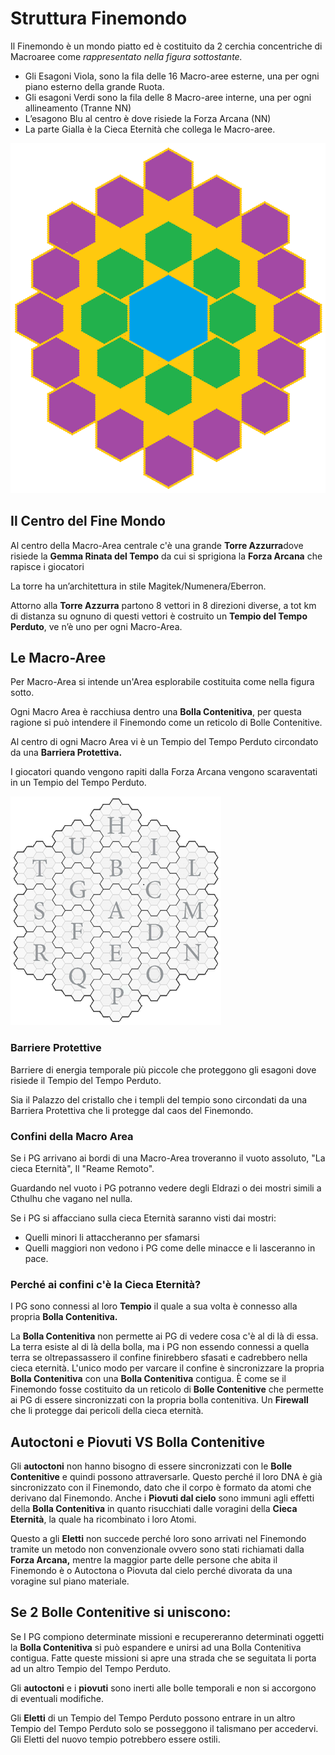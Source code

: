 # Struttura Finemondo

Il Finemondo è un mondo piatto ed è costituito da 2 cerchia concentriche
di Macroaree come *rappresentato nella figura
sottostante.*

- Gli Esagoni Viola, sono la fila delle 16 Macro-aree esterne, una per ogni piano esterno della grande Ruota.
- Gli esagoni Verdi sono la fila delle 8 Macro-aree interne, una per ogni allineamento (Tranne NN)
- L’esagono Blu al centro è dove risiede la Forza Arcana (NN)
- La parte Gialla è la Cieca Eternità che collega le Macro-aree.

![macroaree.png](../img/pages/macroaree.png)

## **Il Centro del Fine Mondo**

Al centro della Macro-Area centrale c'è una grande **Torre Azzurra**dove risiede la **Gemma Rinata del Tempo** da cui si
sprigiona la **Forza Arcana** che rapisce i giocatori

La torre ha un’architettura in stile Magitek/Numenera/Eberron.

Attorno alla **Torre Azzurra** partono 8 vettori in 8 direzioni diverse, a tot km di distanza su ognuno di questi
vettori è costruito un **Tempio del Tempo Perduto**, ve n’è uno per ogni Macro-Area.

## **Le Macro-Aree**

Per Macro-Area si intende un'Area esplorabile costituita come nella figura sotto.

Ogni Macro Area è racchiusa dentro una **Bolla Contenitiva**, per questa ragione si può intendere il Finemondo come un
reticolo di Bolle Contenitive.

Al centro di ogni Macro Area vi è un Tempio del Tempo Perduto circondato da una **Barriera Protettiva.**

I giocatori quando vengono rapiti dalla Forza Arcana vengono scaraventati in un Tempio del Tempo Perduto.

![quadranti.png](../img/pages/quadranti.png)

### **Barriere Protettive**

Barriere di energia temporale più piccole che proteggono gli esagoni dove risiede il Tempio del Tempo Perduto.

Sia il Palazzo del cristallo che i templi del tempio sono circondati da una Barriera Protettiva che li protegge dal caos
del Finemondo.

### **Confini della Macro Area**

Se i PG arrivano ai bordi di una Macro-Area troveranno il vuoto assoluto, "La cieca Eternità", Il "Reame Remoto".

Guardando nel vuoto i PG potranno vedere degli Eldrazi o dei mostri simili a Cthulhu che vagano nel nulla.

Se i PG si affacciano sulla cieca Eternità saranno visti dai mostri:

- Quelli minori li attaccheranno per sfamarsi
- Quelli maggiori non vedono i PG come delle minacce e li lasceranno in pace.

### **Perché ai confini c'è la Cieca Eternità?**

I PG sono connessi al loro **Tempio** il quale a sua volta è connesso alla propria **Bolla Contenitiva.**

La **Bolla Contenitiva** non permette ai PG di vedere cosa c'è al di là di essa. La terra esiste al di là della bolla,
ma i PG non essendo connessi a quella terra se oltrepassassero il confine finirebbero sfasati e cadrebbero nella cieca
eternità. L'unico modo per varcare il confine è sincronizzare la propria **Bolla Contenitiva** con una **Bolla
Contenitiva** contigua. È come se il Finemondo fosse costituito da un reticolo di **Bolle Contenitive** che permette ai
PG di essere sincronizzati con la propria bolla contenitiva. Un **Firewall** che li protegge dai pericoli della cieca
eternità.

## **Autoctoni e Piovuti VS Bolla Contenitive**

Gli **autoctoni** non hanno bisogno di essere sincronizzati con le **Bolle Contenitive** e quindi possono attraversarle.
Questo perché il loro DNA è già sincronizzato con il Finemondo, dato che il corpo è formato da atomi che derivano dal
Finemondo. Anche i **Piovuti dal cielo** sono immuni agli effetti della **Bolla Contenitiva** in quanto risucchiati
dalle voragini della **Cieca Eternità**, la quale ha ricombinato i loro Atomi.

Questo a gli **Eletti** non succede perché loro sono arrivati nel Finemondo tramite un metodo non convenzionale ovvero
sono stati richiamati dalla **Forza Arcana,** mentre la maggior parte delle persone che abita il Finemondo è o Autoctona
o Piovuta dal cielo perché divorata da una voragine sul piano materiale.

## **Se 2 Bolle Contenitive si uniscono:**

Se I PG compiono determinate missioni e recupereranno determinati oggetti la **Bolla Contenitiva** si può espandere e
unirsi ad una Bolla Contenitiva contigua.
Fatte queste missioni si apre una strada che se seguitata li porta ad un altro Tempio del Tempo Perduto.

Gli **autoctoni** e i **piovuti** sono inerti alle bolle temporali e non si accorgono di eventuali modifiche.

Gli **Eletti** di un Tempio del Tempo Perduto possono entrare in un altro Tempio del Tempo Perduto solo se posseggono il
talismano per accedervi. Gli Eletti del nuovo tempio potrebbero essere ostili.